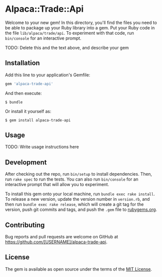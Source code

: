 # Alpaca::Trade::Api

Welcome to your new gem! In this directory, you'll find the files you need to be able to package up your Ruby library into a gem. Put your Ruby code in the file `lib/alpaca/trade/api`. To experiment with that code, run `bin/console` for an interactive prompt.

TODO: Delete this and the text above, and describe your gem

## Installation

Add this line to your application's Gemfile:

```ruby
gem 'alpaca-trade-api'
```

And then execute:

    $ bundle

Or install it yourself as:

    $ gem install alpaca-trade-api

## Usage

TODO: Write usage instructions here

## Development

After checking out the repo, run `bin/setup` to install dependencies. Then, run `rake spec` to run the tests. You can also run `bin/console` for an interactive prompt that will allow you to experiment.

To install this gem onto your local machine, run `bundle exec rake install`. To release a new version, update the version number in `version.rb`, and then run `bundle exec rake release`, which will create a git tag for the version, push git commits and tags, and push the `.gem` file to [rubygems.org](https://rubygems.org).

## Contributing

Bug reports and pull requests are welcome on GitHub at https://github.com/[USERNAME]/alpaca-trade-api.

## License

The gem is available as open source under the terms of the [MIT License](https://opensource.org/licenses/MIT).
